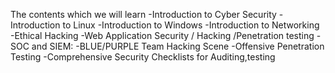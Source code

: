 The contents which we will learn
-Introduction to Cyber Security
-Introduction to Linux
-Introduction to Windows
-Introduction to Networking
-Ethical Hacking
-Web Application Security / Hacking /Penetration testing
-SOC and SIEM:
-BLUE/PURPLE Team Hacking Scene
-Offensive Penetration Testing
-Comprehensive Security Checklists for Auditing,testing 
